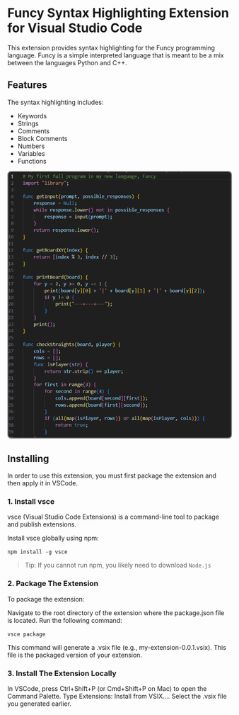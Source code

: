 # Funcy Syntax Highlighting Extension for Visual Studio Code

This extension provides syntax highlighting for the Funcy programming language. Funcy is a simple interpreted language that is meant to be a mix between the languages Python and C++.

## Features

The syntax highlighting includes:
- Keywords
- Strings
- Comments
- Block Comments
- Numbers
- Variables
- Functions

<img src="images/example.png" alt="example" style="border: 2px solid gray; border-radius: 8px;"/>

## Installing
In order to use this extension, you must first package the extension and then apply it in VSCode.

### 1. Install vsce

vsce (Visual Studio Code Extensions) is a command-line tool to package and publish extensions.

Install vsce globally using npm:

    npm install -g vsce

> Tip: If you cannot run npm, you likely need to download `Node.js`

### 2. Package The Extension

To package the extension:

Navigate to the root directory of the extension where the package.json file is located.
Run the following command:

    vsce package

This command will generate a .vsix file (e.g., my-extension-0.0.1.vsix). This file is the packaged version of your extension.

### 3. Install The Extension Locally

In VSCode, press Ctrl+Shift+P (or Cmd+Shift+P on Mac) to open the Command Palette.
Type Extensions: Install from VSIX....
Select the .vsix file you generated earlier.